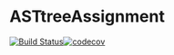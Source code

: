 # ASTtreeAssignment
[![Build Status](https://app.travis-ci.com/anderoid/ASTtreeAssignment.svg?branch=master)](https://app.travis-ci.com/anderoid/ASTtreeAssignment)[![codecov](https://codecov.io/gh/anderoid/ASTtreeAssignment/branch/master/graph/badge.svg?token=KJRTF0U6W4)](https://codecov.io/gh/anderoid/ASTtreeAssignment)
